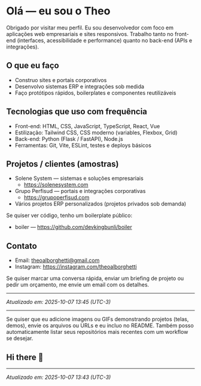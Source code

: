 # Olá — eu sou o Theo

Obrigado por visitar meu perfil. Eu sou desenvolvedor com foco em aplicações web empresariais e sites responsivos. Trabalho tanto no front-end (interfaces, acessibilidade e performance) quanto no back-end (APIs e integrações).

## O que eu faço

- Construo sites e portais corporativos
- Desenvolvo sistemas ERP e integrações sob medida
- Faço protótipos rápidos, boilerplates e componentes reutilizáveis

## Tecnologias que uso com frequência

- Front-end: HTML, CSS, JavaScript, TypeScript, React, Vue
- Estilização: Tailwind CSS, CSS moderno (variables, Flexbox, Grid)
- Back-end: Python (Flask / FastAPI), Node.js
- Ferramentas: Git, Vite, ESLint, testes e deploys básicos

## Projetos / clientes (amostras)

- Solene System — sistemas e soluções empresariais
  - https://solenesystem.com
- Grupo Perfisud — portais e integrações corporativas
  - https://grupoperfisud.com
- Vários projetos ERP personalizados (projetos privados sob demanda)

Se quiser ver código, tenho um boilerplate público:

- boiler — https://github.com/devkingbunli/boiler

## Contato

- Email: theoalborghetti@gmail.com
- Instagram: https://instagram.com/theoalborghetti

Se quiser marcar uma conversa rápida, enviar um briefing de projeto ou pedir um orçamento, me envie um email com os detalhes.

---

_Atualizado em: 2025-10-07 13:45 (UTC-3)_

  ---

  Se quiser que eu adicione imagens ou GIFs demonstrando projetos (telas, demos), envie os arquivos ou URLs e eu incluo no README. Também posso automaticamente listar seus repositórios mais recentes com um workflow se desejar.

  ## Hi there 👋

  <!--
  **devkingbunli/devkingbunli** is a ✨ _special_ ✨ repository because its `README.md` (this file) appears on your GitHub profile.

  Here are some ideas to get you started:

  - 🔭 I’m currently working on ...
  - 🌱 I’m currently learning ...
  - 👯 I’m looking to collaborate on ...
  - 🤔 I’m looking for help with ...
  - 💬 Ask me about ...
  - 📫 How to reach me: ...
  - 😄 Pronouns: ...
  - ⚡ Fun fact: ...
  -->

  ---

  _Atualizado em: 2025-10-07 13:43 (UTC-3)_
